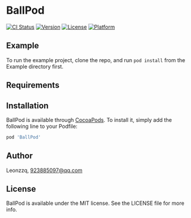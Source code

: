 # BallPod

[![CI Status](https://img.shields.io/travis/Leonzzq/BallPod.svg?style=flat)](https://travis-ci.org/Leonzzq/BallPod)
[![Version](https://img.shields.io/cocoapods/v/BallPod.svg?style=flat)](https://cocoapods.org/pods/BallPod)
[![License](https://img.shields.io/cocoapods/l/BallPod.svg?style=flat)](https://cocoapods.org/pods/BallPod)
[![Platform](https://img.shields.io/cocoapods/p/BallPod.svg?style=flat)](https://cocoapods.org/pods/BallPod)

## Example

To run the example project, clone the repo, and run `pod install` from the Example directory first.

## Requirements

## Installation

BallPod is available through [CocoaPods](https://cocoapods.org). To install
it, simply add the following line to your Podfile:

```ruby
pod 'BallPod'
```

## Author

Leonzzq, 923885097@qq.com

## License

BallPod is available under the MIT license. See the LICENSE file for more info.
